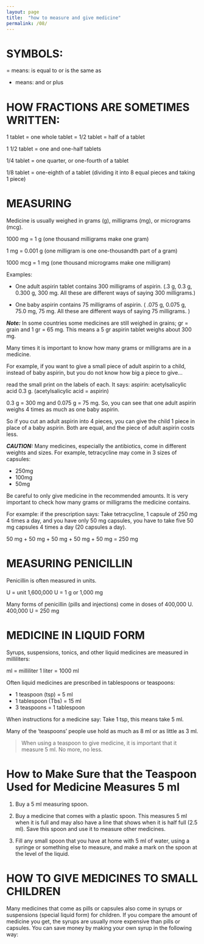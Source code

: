 ```yaml
---
layout: page
title:  "how to measure and give medicine"
permalink: /08/
---
```

# SYMBOLS:

= means: is equal to or is the same as

+ means: and or plus


# HOW FRACTIONS ARE SOMETIMES WRITTEN:

1 tablet = one whole tablet = 1/2 tablet = half of a tablet

1 1/2 tablet = one and one-half tablets

1/4 tablet = one quarter, or one-fourth of a tablet

1/8 tablet = one-eighth of a tablet (dividing it into 8 equal pieces and taking 1 piece)

# MEASURING

Medicine is usually weighed in grams (g), milligrams (mg), or micrograms (mcg).

1000 mg = 1 g (one thousand milligrams make one gram)

1 mg = 0.001 g (one milligram is one one-thousandth part of a gram)

1000 mcg = 1 mg (one thousand micrograms make one milligram)


Examples:

- One adult aspirin tablet contains 300 milligrams
of aspirin. (.3 g, 0.3 g, 0.300 g, 300 mg. All these are different ways of saying 300 milligrams.)


- One baby aspirin contains 75 milligrams of aspirin. ( .075 g, 0.075 g, 75.0 mg, 75 mg. All these are different ways of saying 75 milligrams. )


**_Note:_** In some countries some medicines are still weighed in grains; gr = grain and 1 gr = 65 mg. This means a 5 gr aspirin tablet weighs about 300 mg.


Many times it is important to know how many grams or milligrams are in a medicine.

For example, if you want to give a small piece of adult aspirin to a child, instead of baby aspirin, but you do not know how big a piece to give...

read the small print on the labels of each. It says: aspirin: acetylsalicylic acid 0.3 g. (acetylsalicylic acid = aspirin)

0.3 g = 300 mg and 0.075 g = 75 mg. So, you can see that one adult aspirin weighs 4 times as much as one baby aspirin.


So if you cut an adult aspirin into 4 pieces, you can give the child 1 piece in place of a baby aspirin. Both are equal, and the piece of adult aspirin costs less.


**_CAUTION:_** Many medicines, especially the antibiotics, come in different weights and sizes. For example, tetracycline may come in 3 sizes of capsules:

- 250mg
- 100mg
- 50mg


Be careful to only give medicine in the recommended amounts. It is very important to check how many grams or milligrams the medicine contains.

For example: if the prescription says: Take tetracycline, 1 capsule of 250 mg 4 times a day, and you have only 50 mg capsules, you have to take five 50 mg capsules 4 times a day (20 capsules a day).

50 mg + 50 mg + 50 mg + 50 mg + 50 mg = 250 mg

# MEASURING PENICILLIN

Penicillin is often measured in units.

U = unit 1,600,000 U = 1 g or 1,000 mg

Many forms of penicillin (pills and injections) come in doses of 400,000 U. 400,000 U = 250 mg

# MEDICINE IN LIQUID FORM

Syrups, suspensions, tonics, and other liquid medicines are measured in milliliters:

ml = milliliter 1 liter = 1000 ml

Often liquid medicines are prescribed in tablespoons or teaspoons:

- 1 teaspoon (tsp) = 5 ml
- 1 tablespoon (Tbs) = 15 ml
- 3 teaspoons = 1 tablespoon

When instructions for a medicine say: Take 1 tsp, this means take 5 ml.

Many of the ‘teaspoons’ people use hold as much as 8 ml or as little as 3 ml.

>When using a teaspoon to give medicine, it is important that it measure 5 ml. No more, no less.

# How to Make Sure that the Teaspoon Used for Medicine Measures 5 ml

  1. Buy a 5 ml measuring spoon.

  2. Buy a medicine that comes with a plastic spoon. This measures 5 ml when it is full and may also have a line that shows when it is half full (2.5 ml). Save this spoon and use it to measure other medicines.

  3. Fill any small spoon that you have at home with 5 ml of water, using a syringe or something else to measure, and make a mark on the spoon at the level of the liquid.

# HOW TO GIVE MEDICINES TO SMALL CHILDREN

Many medicines that come as pills or capsules also come in syrups or suspensions (special liquid form) for children. If you compare the amount of medicine you get, the syrups are usually more expensive than pills or capsules. You can save money by making your own syrup in the following way:
